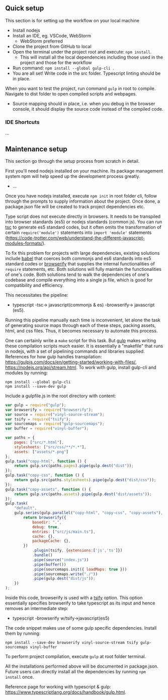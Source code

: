 ## Quick setup
This section is for setting up the workflow on your local machine
* Install nodejs
* Install an IDE, eg. VSCode, WebStorm
  * WebStorm preferred
* Clone the project from GitHub to local
* Open the terminal under the project root and execute: 
  ```npm install```.
  * This will install all the local dependencies including
  those used in the project and those for the workflow
* Run command: `npm install --global gulp-cli
  `.
* You are all set! Write code in the src folder. Typescript
linting should be in place. 

When you want to test the project, run command `gulp` in
root to compile. 
Navigate to dist folder to open compiled scripts and webpages.
  * Source mapping should in place, i.e. when you debug in the 
  browser console, it should display the source code instead of 
  the compiled code.
### IDE Shortcuts
  ...
## Maintenance setup
This section go through the setup process from scratch in 
detail.

First you'll need nodejs installed on your machine. Its package management
system npm will help speed up the development process greatly.
* ...

Once you have nodejs installed, execute `npm init` in root folder cli,
follow through the prompts to supply information about the project. Once
done, a package.json file will be created to track project dependencies etc.

Type script does not execute directly in browsers. It needs to be transpiled
into browser standards (es5) or nodejs standards (common js). You can run 
[tsc](https://www.typescriptlang.org/docs/handbook/compiler-options.html)
to generate es5 standard codes, but it often omits the transformation of certain 
`require('module')` statements into `import 'module'` statements
(https://code-trotter.com/web/understand-the-different-javascript-modules-formats/).

To fix this problem for projects with large dependencies, existing solutions include
[babel](https://babeljs.io/) that coerces both commonjs and es6 standards into
es5 standard codes or [browserify](https://browserify.org/) that supplies the internal
functionalities of `require` statements, etc. Both solutions will fully maintain the 
functionalities of one's code. Both solutions tend to walk the dependencies of one's codebase
and compile everything into a single js file, which is good for compatibility and efficiency.

This necessitates the pipeline:
* typescript -tsc-> javascript(commonjs & es) -browserify-> javascript (es5).

Running this pipeline manually each time is inconvenient, let alone the task of generating source maps
through each of these steps, packing assets, html, and css files. Thus, it becomes necessary to automate
this process. 

One can certainly write a `make` script for this task. But [gulp](https://gulpjs.com/) 
makes writing these compilation scripts much easier. It is essentially a "makefile" that runs in nodejs,
with a set of pipelining commands and libraries supplied. References for how gulp handles 
transpilation: https://gulpjs.com/docs/en/getting-started/working-with-files/, 
https://nodejs.org/api/stream.html. To work with gulp, install gulp-cli and modules by running:
```shell
npm install --global gulp-cli
npm install --save-dev gulp
```
Include a gulpfile.js in the root directory with content:
```js
var gulp = require("gulp");
var browserify = require("browserify");
var source = require("vinyl-source-stream");
var tsify = require("tsify");
var sourcemaps = require("gulp-sourcemaps");
var buffer = require("vinyl-buffer");

var paths = {
    pages: ["src/*.html"],
    stylesheets: ["src/css/**/*.*"],
    assets: ["assets/*.png"]
};
gulp.task("copy-html", function () {
    return gulp.src(paths.pages).pipe(gulp.dest("dist"));
});
gulp.task("copy-css", function () {
    return gulp.src(paths.stylesheets).pipe(gulp.dest("dist/css"));
});
gulp.task("copy-assets", function () {
    return gulp.src(paths.assets).pipe(gulp.dest("dist/assets"));
});
gulp.task(
    "default",
    gulp.series(gulp.parallel("copy-html", "copy-css", "copy-assets"), function () {
        return browserify({
            basedir: ".",
            debug: true,
            entries: ["src/js/main.ts"],
            cache: {},
            packageCache: {},
        })
            .plugin(tsify, {extensions:['js','ts']})
            .bundle()
            .pipe(source("index.js"))
            .pipe(buffer())
            .pipe(sourcemaps.init({ loadMaps: true }))
            .pipe(sourcemaps.write("./"))
            .pipe(gulp.dest("dist/js"));
    })
);
```
Inside this code, browserify is used with a [tsify](https://www.npmjs.com/package/tsify)
option. This option essentially specifies 
browserify to take typescript as its input and hence removes an intermediate step:
* typescript -browserify w/tsify->javascript(es5)

The code snippet makes use of some gulp specific dependencies. Install them by running:
```shell
npm install --save-dev browserify vinyl-source-stream tsify gulp-sourcemaps vinyl-buffer
```

To perform project compilation, execute `gulp` at root folder terminal.

All the installations performed above will be documented in package.json.
Future users can directly install all the dependencies by running 
`npm install` once.

Reference page for working with typescript & gulp:
https://www.typescriptlang.org/docs/handbook/gulp.html.